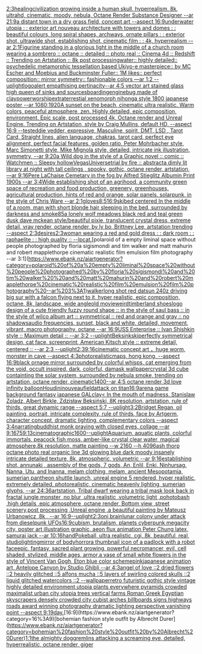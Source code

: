 [2:3](https://www.ebank.nz/aiartgenerator?category=2%3A3)[healing](https://www.ebank.nz/aiartgenerator?category=healing)[civilization growing inside a human skull, hyperrealism, 8k, ultrahd, cinematic, moody, nebula, Octane Render Substance Designer --ar 21:9](https://www.ebank.nz/aiartgenerator?category=civilization%20growing%20inside%20a%20human%20skull%2C%20hyperrealism%2C%208k%2C%20ultrahd%2C%20cinematic%2C%20moody%2C%20nebula%2C%20Octane%20Render%20Substance%20Designer%20--ar%2021%3A9)[a distant town in a dry grass field, concept art --aspect 16:9](https://www.ebank.nz/aiartgenerator?category=a%20distant%20town%20in%20a%20dry%20grass%20field%2C%20concept%20art%20--aspect%2016%3A9)[underwater utopia : : exterior art nouveau architecture with towers and domes : : beautiful colours, long spiral shapes, archways, ornate pillars : : exterior shot, ultrawide shot, establishing shot, cinematic film : : 4k, hyperrealism --ar 2:1](https://www.ebank.nz/aiartgenerator?category=underwater%20utopia%20%3A%20%3A%20exterior%20art%20nouveau%20architecture%20with%20towers%20and%20domes%20%3A%20%3A%20beautiful%20colours%2C%20long%20spiral%20shapes%2C%20archways%2C%20ornate%20pillars%20%3A%20%3A%20exterior%20shot%2C%20ultrawide%20shot%2C%20establishing%20shot%2C%20cinematic%20film%20%3A%20%3A%204k%2C%20hyperrealism%20--ar%202%3A1)[Figurine standing in a glorious light in the middle of a church room wearing a sombrero :: octane :: detailed :: photo real :: Cinema 4d :: Redshift :: Trending on Artstation :: 8k post processing](https://www.ebank.nz/aiartgenerator?category=Figurine%20standing%20in%20a%20glorious%20light%20in%20the%20middle%20of%20a%20church%20room%20wearing%20a%20sombrero%20%3A%3A%20octane%20%3A%3A%20detailed%20%3A%3A%20photo%20real%20%3A%3A%20Cinema%204d%20%3A%3A%20Redshift%20%3A%3A%20Trending%20on%20Artstation%20%3A%3A%208k%20post%20processing)[water:: highly detailed:: psychedelic metamorphic tessellation based Ukiyo-e masterpiece:: by MC Escher and Moebius and Buckminster Fuller:: 1M likes:: perfect composition:: mirror symmetry:: fashionable colors  —ar 1:2 --uplight](https://www.ebank.nz/aiartgenerator?category=water%3A%3A%20highly%20detailed%3A%3A%20psychedelic%20metamorphic%20tessellation%20based%20Ukiyo-e%20masterpiece%3A%3A%20by%20MC%20Escher%20and%20Moebius%20and%20Buckminster%20Fuller%3A%3A%201M%20likes%3A%3A%20perfect%20composition%3A%3A%20mirror%20symmetry%3A%3A%20fashionable%20colors%20%20%E2%80%94ar%201%3A2%20--uplight)[logo](https://www.ebank.nz/aiartgenerator?category=logo)[alert empathising pertinacity](https://www.ebank.nz/aiartgenerator?category=alert%20empathising%20pertinacity)[--ar 4:5 vector art stained glass high queen of sinks and sources](https://www.ebank.nz/aiartgenerator?category=--ar%204%3A5%20vector%20art%20stained%20glass%20high%20queen%20of%20sinks%20and%20sources)[boarding](https://www.ebank.nz/aiartgenerator?category=boarding)[engine](https://www.ebank.nz/aiartgenerator?category=engine)[bug,made of clay](https://www.ebank.nz/aiartgenerator?category=bug%2Cmade%20of%20clay)[power](https://www.ebank.nz/aiartgenerator?category=power)[worship](https://www.ebank.nz/aiartgenerator?category=worship)[extraterrestial xenomorph nihonga style 1800 japanese poster --ar 1080:1920](https://www.ebank.nz/aiartgenerator?category=extraterrestial%20xenomorph%20nihonga%20style%201800%20japanese%20poster%20--ar%201080%3A1920)[A sunset on the beach, cinematic ultra realistic. Warm colors, peaceful atmosphere, zen. Highly detailed, epic composition, environment. Epic scale, post processed 4k, Octane render and Unreal Engine. Trending on Artstation, style by Craig Mullins, default HD, --aspect 16:9 --test](https://www.ebank.nz/aiartgenerator?category=A%20sunset%20on%20the%20beach%2C%20cinematic%20ultra%20realistic.%20Warm%20colors%2C%20peaceful%20atmosphere%2C%20zen.%20Highly%20detailed%2C%20epic%20composition%2C%20environment.%20Epic%20scale%2C%20post%20processed%204k%2C%20Octane%20render%20and%20Unreal%20Engine.%20Trending%20on%20Artstation%2C%20style%20by%20Craig%20Mullins%2C%20default%20HD%2C%20--aspect%2016%3A9%20--test)[eddie vedder, expressive, Masculine, spirit, DMT, LSD , Tarot Card, Straight lines, alien language, chakras, tarot card, perfect eye alignment, perfect facial features, golden ratio, Peter Mohrbacher style, Marc Simonetti style, Mike Mignola style, detailed, intricate ink illustration, symmetry, --ar 9:20](https://www.ebank.nz/aiartgenerator?category=eddie%20vedder%2C%20expressive%2C%20Masculine%2C%20spirit%2C%20DMT%2C%20LSD%20%2C%20Tarot%20Card%2C%20Straight%20lines%2C%20alien%20language%2C%20chakras%2C%20tarot%20card%2C%20perfect%20eye%20alignment%2C%20perfect%20facial%20features%2C%20golden%20ratio%2C%20Peter%20Mohrbacher%20style%2C%20Marc%20Simonetti%20style%2C%20Mike%20Mignola%20style%2C%20detailed%2C%20intricate%20ink%20illustration%2C%20symmetry%2C%20--ar%209%3A20)[a Wild dog in the style of a Graphic novel :: comic :: Watchmen :: Sleepy hollow](https://www.ebank.nz/aiartgenerator?category=a%20Wild%20dog%20in%20the%20style%20of%20a%20Graphic%20novel%20%3A%3A%20comic%20%3A%3A%20Watchmen%20%3A%3A%20Sleepy%20hollow)[Vegas](https://www.ebank.nz/aiartgenerator?category=Vegas)[Universe](https://www.ebank.nz/aiartgenerator?category=Universe)[trial by fire :: abstract](https://www.ebank.nz/aiartgenerator?category=trial%20by%20fire%20%3A%3A%20abstract)[a dimly lit library at night with tall ceilings , spooky, gothic, octane render, artstation, —ar 9:16](https://www.ebank.nz/aiartgenerator?category=a%20dimly%20lit%20library%20at%20night%20with%20tall%20ceilings%20%2C%20spooky%2C%20gothic%2C%20octane%20render%2C%20artstation%2C%20%E2%80%94ar%209%3A16)[Pere LaChaise Cemetary in the fog  by Alfred Stieglitz Albumin Print 1900s --ar 3:4](https://www.ebank.nz/aiartgenerator?category=Pere%20LaChaise%20Cemetary%20in%20the%20fog%20%20by%20Alfred%20Stieglitz%20Albumin%20Print%201900s%20--ar%203%3A4)[Wide establishing shot of an agrihood, a community green space of recreation and food production, greenery, greenhouses, agricultural production, hints of red and orange, solar panels, solarpunk, in the style of Chris Ware --ar 2:1](https://www.ebank.nz/aiartgenerator?category=Wide%20establishing%20shot%20of%20an%20agrihood%2C%20a%20community%20green%20space%20of%20recreation%20and%20food%20production%2C%20greenery%2C%20greenhouses%2C%20agricultural%20production%2C%20hints%20of%20red%20and%20orange%2C%20solar%20panels%2C%20solarpunk%2C%20in%20the%20style%20of%20Chris%20Ware%20--ar%202%3A1)[gloves](https://www.ebank.nz/aiartgenerator?category=gloves)[8:5](https://www.ebank.nz/aiartgenerator?category=8%3A5)[16:9](https://www.ebank.nz/aiartgenerator?category=16%3A9)[ski](https://www.ebank.nz/aiartgenerator?category=ski)[bed centered In the middle of a room, man with short blonde hair  sleeping in the bed, surrounded by darkness and smoke](https://www.ebank.nz/aiartgenerator?category=bed%20centered%20In%20the%20middle%20of%20a%20room%2C%20man%20with%20short%20blonde%20hair%20%20sleeping%20in%20the%20bed%2C%20surrounded%20by%20darkness%20and%20smoke)[85](https://www.ebank.nz/aiartgenerator?category=85)[a lonely wolf meadows black red and teal green dusk dave mckean style](https://www.ebank.nz/aiartgenerator?category=a%20lonely%20wolf%20meadows%20black%20red%20and%20teal%20green%20dusk%20dave%20mckean%20style)[/beautiful pixie, translucent crystal dress, extreme detail, vray render, octane render, by ly bo, Brittney Lee, artstation trending --aspect 2:3](https://www.ebank.nz/aiartgenerator?category=/beautiful%20pixie%2C%20translucent%20crystal%20dress%2C%20extreme%20detail%2C%20vray%20render%2C%20octane%20render%2C%20by%20ly%20bo%2C%20Brittney%20Lee%2C%20artstation%20trending%20--aspect%202%3A3)[desires](https://www.ebank.nz/aiartgenerator?category=desires)[2:3](https://www.ebank.nz/aiartgenerator?category=2%3A3)[woman wearing a red and gold dress : : dark room : : raphaelite : : high quality :: --lp](https://www.ebank.nz/aiartgenerator?category=woman%20wearing%20a%20red%20and%20gold%20dress%20%3A%20%3A%20dark%20room%20%3A%20%3A%20raphaelite%20%3A%20%3A%20high%20quality%20%3A%3A%20--lp)[cat.](https://www.ebank.nz/aiartgenerator?category=cat.)[polaroid of a empty liminal space without people photographed by floria sigismondi and tim walker  and matt mahurin and robert mapplethorpe cinematic realistic film emulsion film photography --ar 3:1](https://www.ebank.nz/aiartgenerator?category=polaroid%20of%20a%20empty%20liminal%20space%20without%20people%20photographed%20by%20floria%20sigismondi%20and%20tim%20walker%20%20and%20matt%20mahurin%20and%20robert%20mapplethorpe%20cinematic%20realistic%20film%20emulsion%20film%20photography%20--ar%203%3A1)[walker](https://www.ebank.nz/aiartgenerator?category=walker)[long shot red datsun 240z driving big sur with a falcon flying next to it, hyper realistic, epic composition, octane, 8k, landscape, wide angle](https://www.ebank.nz/aiartgenerator?category=long%20shot%20red%20datsun%20240z%20driving%20big%20sur%20with%20a%20falcon%20flying%20next%20to%20it%2C%20hyper%20realistic%2C%20epic%20composition%2C%20octane%2C%208k%2C%20landscape%2C%20wide%20angle)[old movie](https://www.ebank.nz/aiartgenerator?category=old%20movie)[weird](https://www.ebank.nz/aiartgenerator?category=weird)[timberland shoes](https://www.ebank.nz/aiartgenerator?category=timberland%20shoes)[logo design of a cute friendly fuzzy round shape :: in the style of saul bass :: in the style of wilco album art :: symmetrical :: red and orange and gray  :: no shadows](https://www.ebank.nz/aiartgenerator?category=logo%20design%20of%20a%20cute%20friendly%20fuzzy%20round%20shape%20%3A%3A%20in%20the%20style%20of%20saul%20bass%20%3A%3A%20in%20the%20style%20of%20wilco%20album%20art%20%3A%3A%20symmetrical%20%3A%3A%20red%20and%20orange%20and%20gray%20%20%3A%3A%20no%20shadows)[audio frequencies, sunset, black and white, detailed, movement, vibrant, macro photography, octane --ar 16:9](https://www.ebank.nz/aiartgenerator?category=audio%20frequencies%2C%20sunset%2C%20black%20and%20white%2C%20detailed%2C%20movement%2C%20vibrant%2C%20macro%20photography%2C%20octane%20--ar%2016%3A9)[USS Enterprise :: Ivan Shishkin style :: Maximum detail :: --ar 3:2 --uplight](https://www.ebank.nz/aiartgenerator?category=USS%20Enterprise%20%3A%3A%20Ivan%20Shishkin%20style%20%3A%3A%20Maximum%20detail%20%3A%3A%20--ar%203%3A2%20--uplight)[Beksinkski](https://www.ebank.nz/aiartgenerator?category=Beksinkski)[perfectly symmetrical design, cat face, screenprint, American Kitsch style :: extreme detail, centered :: --ar 2:3 --uplight](https://www.ebank.nz/aiartgenerator?category=perfectly%20symmetrical%20design%2C%20cat%20face%2C%20screenprint%2C%20American%20Kitsch%20style%20%3A%3A%20extreme%20detail%2C%20centered%20%3A%3A%20--ar%202%3A3%20--uplight)[2:3](https://www.ebank.nz/aiartgenerator?category=2%3A3)[9:16](https://www.ebank.nz/aiartgenerator?category=9%3A16)[cinematic concept art ，huge worm, monster in cave  --aspect 4:3](https://www.ebank.nz/aiartgenerator?category=cinematic%20concept%20art%20%EF%BC%8Chuge%20worm%2C%20monster%20in%20cave%20%20--aspect%204%3A3)[photorealistic](https://www.ebank.nz/aiartgenerator?category=photorealistic)[maps,  hong kong,   --aspect 16:9](https://www.ebank.nz/aiartgenerator?category=maps%2C%20%20hong%20kong%2C%20%20%20--aspect%2016%3A9)[black ornage mirror surrounded by colorful whisps, cat emerging from the void, occult inspired, dark, colorful, damask wallpaper](https://www.ebank.nz/aiartgenerator?category=black%20ornage%20mirror%20surrounded%20by%20colorful%20whisps%2C%20cat%20emerging%20from%20the%20void%2C%20occult%20inspired%2C%20dark%2C%20colorful%2C%20damask%20wallpaper)[crystal 3d cube containting the solar system, surrounded by nebula smoke, trending on artstation, octane render, cinematic](https://www.ebank.nz/aiartgenerator?category=crystal%203d%20cube%20containting%20the%20solar%20system%2C%20surrounded%20by%20nebula%20smoke%2C%20trending%20on%20artstation%2C%20octane%20render%2C%20cinematic)[1400](https://www.ebank.nz/aiartgenerator?category=1400)[--ar 4:5 octane render 3d love infinity balloon](https://www.ebank.nz/aiartgenerator?category=--ar%204%3A5%20octane%20render%203d%20love%20infinity%20balloon)[Houdini](https://www.ebank.nz/aiartgenerator?category=Houdini)[nouveau](https://www.ebank.nz/aiartgenerator?category=nouveau)[field](https://www.ebank.nz/aiartgenerator?category=field)[attack on titan](https://www.ebank.nz/aiartgenerator?category=attack%20on%20titan)[16:9](https://www.ebank.nz/aiartgenerator?category=16%3A9)[arena  game background fantasy japanese GAL](https://www.ebank.nz/aiartgenerator?category=arena%20%20game%20background%20fantasy%20japanese%20GAL)[clay](https://www.ebank.nz/aiartgenerator?category=clay)[< In the mouth of madness, Stanislaw Zoladz, Albert Birkle, Zdzisław Beksiński, 8K resolution, artstation, rule of thirds, great dynamic range --aspect 5:7 --uplight](https://www.ebank.nz/aiartgenerator?category=%3C%20In%20the%20mouth%20of%20madness%2C%20Stanislaw%20Zoladz%2C%20Albert%20Birkle%2C%20Zdzis%C5%82aw%20Beksi%C5%84ski%2C%208K%20resolution%2C%20artstation%2C%20rule%20of%20thirds%2C%20great%20dynamic%20range%20--aspect%205%3A7%20--uplight)[3:2](https://www.ebank.nz/aiartgenerator?category=3%3A2)[Bridget Regan, oil painting, portrait, intricate complexity, rule of thirds, face by Artgerm, character concept, dramatic lighting, complementary colors --aspect 3:4](https://www.ebank.nz/aiartgenerator?category=Bridget%20Regan%2C%20oil%20painting%2C%20portrait%2C%20intricate%20complexity%2C%20rule%20of%20thirds%2C%20face%20by%20Artgerm%2C%20character%20concept%2C%20dramatic%20lighting%2C%20complementary%20colors%20--aspect%203%3A4)[narrating](https://www.ebank.nz/aiartgenerator?category=narrating)[buddhist monk praying with closed eyes, collage —ar 9:16](https://www.ebank.nz/aiartgenerator?category=buddhist%20monk%20praying%20with%20closed%20eyes%2C%20collage%20%E2%80%94ar%209%3A16)[75](https://www.ebank.nz/aiartgenerator?category=75)[9:13](https://www.ebank.nz/aiartgenerator?category=9%3A13)[cinematographic](https://www.ebank.nz/aiartgenerator?category=cinematographic)[1600](https://www.ebank.nz/aiartgenerator?category=1600)[--uplight](https://www.ebank.nz/aiartgenerator?category=--uplight)[Aquarium, aquatic plants, colorful immortals, peacock fish,moss, amber-like crystal clear water, magical atmosphere,8k resolution, matte painting  --w 2160  --h 4096](https://www.ebank.nz/aiartgenerator?category=Aquarium%2C%20aquatic%20plants%2C%20colorful%20immortals%2C%20peacock%20fish%2Cmoss%2C%20amber-like%20crystal%20clear%20water%2C%20magical%20atmosphere%2C8k%20resolution%2C%20matte%20painting%20%20--w%202160%20%20--h%204096)[ash thorp octane photo real organic line 3d glowing blue dark moody insanely intricate detailed texture, 8k, atmospheric, volumetric --ar 9:16](https://www.ebank.nz/aiartgenerator?category=ash%20thorp%20octane%20photo%20real%20organic%20line%203d%20glowing%20blue%20dark%20moody%20insanely%20intricate%20detailed%20texture%2C%208k%2C%20atmospheric%2C%20volumetric%20--ar%209%3A16)[establishing shot, annunaki ,  assembly of the gods, 7 gods, An, Enlil, Enki, Ninhursag, Nanna, Utu, and Inanna, melam clothing, melam, ancient Mesopotamia, sumerian pantheon shuttle launch, unreal engine 5 rendered, hyper realistic,  extremely detailed, photorealistic,  cinematic heavenly lighting, sumerian glyphs, --ar 24:36](https://www.ebank.nz/aiartgenerator?category=establishing%20shot%2C%20annunaki%20%2C%20%20assembly%20of%20the%20gods%2C%207%20gods%2C%20An%2C%20Enlil%2C%20Enki%2C%20Ninhursag%2C%20Nanna%2C%20Utu%2C%20and%20Inanna%2C%20melam%20clothing%2C%20melam%2C%20ancient%20Mesopotamia%2C%20sumerian%20pantheon%20shuttle%20launch%2C%20unreal%20engine%205%20rendered%2C%20hyper%20realistic%2C%20%20extremely%20detailed%2C%20photorealistic%2C%20%20cinematic%20heavenly%20lighting%2C%20sumerian%20glyphs%2C%20--ar%2024%3A36)[artstation, Tribal dwarf wearing a tribal mask look back in fractal jungle,monster ,no blur ,ultra realistic ,volumetric light ,pohotobash ,high details ,epic atmosphere ,octane render, Bottom view ,street scenery,post processing ,Unreal engine ,a beautiful painting by Mateusz Urbanowicz ,8k , --ar 16:9](https://www.ebank.nz/aiartgenerator?category=artstation%2C%20Tribal%20dwarf%20wearing%20a%20tribal%20mask%20look%20back%20in%20fractal%20jungle%2Cmonster%20%2Cno%20blur%20%2Cultra%20realistic%20%2Cvolumetric%20light%20%2Cpohotobash%20%2Chigh%20details%20%2Cepic%20atmosphere%20%2Coctane%20render%2C%20Bottom%20view%20%2Cstreet%20scenery%2Cpost%20processing%20%2CUnreal%20engine%20%2Ca%20beautiful%20painting%20by%20Mateusz%20Urbanowicz%20%2C8k%20%2C%20--ar%2016%3A9)[--uplight](https://www.ebank.nz/aiartgenerator?category=--uplight)[2:3](https://www.ebank.nz/aiartgenerator?category=2%3A3)[oni,brain](https://www.ebank.nz/aiartgenerator?category=oni%2Cbrain)[lunar colony under attack from dieselpunk UFOs](https://www.ebank.nz/aiartgenerator?category=lunar%20colony%20under%20attack%20from%20dieselpunk%20UFOs)[16:9](https://www.ebank.nz/aiartgenerator?category=16%3A9)[cubism, brutalism, planets cyberpunk megacity city, poster art illustration graphic, aeon flux animation Peter Chung latex, samurai jack --ar 10:16](https://www.ebank.nz/aiartgenerator?category=cubism%2C%20brutalism%2C%20planets%20cyberpunk%20megacity%20city%2C%20poster%20art%20illustration%20graphic%2C%20aeon%20flux%20animation%20Peter%20Chung%20latex%2C%20samurai%20jack%20--ar%2010%3A16)[hand](https://www.ebank.nz/aiartgenerator?category=hand)[Pokeball, ultra realistic, cgi, 8k, beautiful, real, studiolighting](https://www.ebank.nz/aiartgenerator?category=Pokeball%2C%20ultra%20realistic%2C%20cgi%2C%208k%2C%20beautiful%2C%20real%2C%20studiolighting)[mirror of bodyhorror](https://www.ebank.nz/aiartgenerator?category=mirror%20of%20bodyhorror)[a thumbnail icon of a padlock with a robot face](https://www.ebank.nz/aiartgenerator?category=a%20thumbnail%20icon%20of%20a%20padlock%20with%20a%20robot%20face)[epic, fantasy, sacred plant growing, powerful necromancer, evil, cell shaded, stylized, middle ages, armor,](https://www.ebank.nz/aiartgenerator?category=epic%2C%20fantasy%2C%20sacred%20plant%20growing%2C%20powerful%20necromancer%2C%20evil%2C%20cell%20shaded%2C%20stylized%2C%20middle%20ages%2C%20armor%2C)[a vase of small white flowers in the style of Vincent Van Gogh, Eton blue color scheme](https://www.ebank.nz/aiartgenerator?category=a%20vase%20of%20small%20white%20flowers%20in%20the%20style%20of%20Vincent%20Van%20Gogh%2C%20Eton%20blue%20color%20scheme)[pink](https://www.ebank.nz/aiartgenerator?category=pink)[japanese animation art, Antelope Canyon by Studio Ghibli --ar 4:3](https://www.ebank.nz/aiartgenerator?category=japanese%20animation%20art%2C%20Antelope%20Canyon%20by%20Studio%20Ghibli%20--ar%204%3A3)[angel of love ::2 dried flowers ::2 heavily glitched ::5 alfons mucha ::5 layers of swirling colored skulls ::2 liquid glitched watercolors ::2 --wallpaper](https://www.ebank.nz/aiartgenerator?category=angel%20of%20love%20%3A%3A2%20dried%20flowers%20%3A%3A2%20heavily%20glitched%20%3A%3A5%20alfons%20mucha%20%3A%3A5%20layers%20of%20swirling%20colored%20skulls%20%3A%3A2%20liquid%20glitched%20watercolors%20%3A%3A2%20--wallpaper)[retro futuristic gothic style vintage highly detailed environment utopia plants everywhere pyramids crowded maximalist urban city utopia trees  vertical farms Roman Greek Egyptian skyscrapers densely crowded city cubist arches billboards signs highways roads award winning photography dramatic lighting perspective vanishing point --aspect 9:19](https://www.ebank.nz/aiartgenerator?category=retro%20futuristic%20gothic%20style%20vintage%20highly%20detailed%20environment%20utopia%20plants%20everywhere%20pyramids%20crowded%20maximalist%20urban%20city%20utopia%20trees%20%20vertical%20farms%20Roman%20Greek%20Egyptian%20skyscrapers%20densely%20crowded%20city%20cubist%20arches%20billboards%20signs%20highways%20roads%20award%20winning%20photography%20dramatic%20lighting%20perspective%20vanishing%20point%20--aspect%209%3A19)[day.](https://www.ebank.nz/aiartgenerator?category=day.)[16:9](https://www.ebank.nz/aiartgenerator?category=16%3A9)[bohemian fashion style outfit by Albrecht Durer](https://www.ebank.nz/aiartgenerator?category=bohemian%20fashion%20style%20outfit%20by%20Albrecht%20Durer)[1:1](https://www.ebank.nz/aiartgenerator?category=1%3A1)[the almighty dog](https://www.ebank.nz/aiartgenerator?category=the%20almighty%20dog)[gremlins attacking a screaming eye, detailed, hyperrealistic, octane render, giger](https://www.ebank.nz/aiartgenerator?category=gremlins%20attacking%20a%20screaming%20eye%2C%20detailed%2C%20hyperrealistic%2C%20octane%20render%2C%20giger)